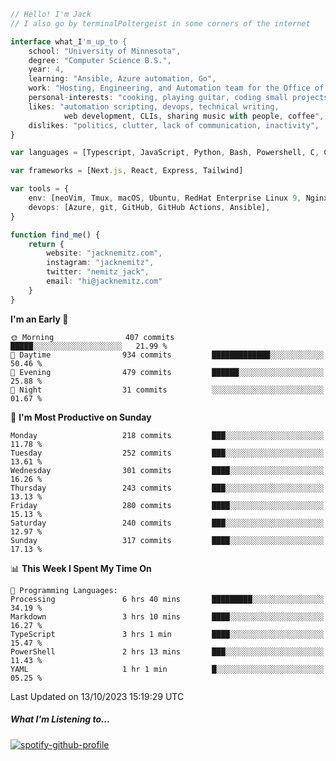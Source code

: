 ```typescript
// Hello! I'm Jack
// I also go by terminalPoltergeist in some corners of the internet

interface what_I'm_up_to {
    school: "University of Minnesota",
    degree: "Computer Science B.S.",
    year: 4,
    learning: "Ansible, Azure automation, Go",
    work: "Hosting, Engineering, and Automation team for the Office of Information Technology at UMN",
    personal-interests: "cooking, playing guitar, coding small projects",
    likes: "automation scripting, devops, technical writing,
            web development, CLIs, sharing music with people, coffee",
    dislikes: "politics, clutter, lack of communication, inactivity",
}

var languages = [Typescript, JavaScript, Python, Bash, Powershell, C, C++, HTML, CSS]

var frameworks = [Next.js, React, Express, Tailwind]

var tools = {
    env: [neoVim, Tmux, macOS, Ubuntu, RedHat Enterprise Linux 9, Nginx, DigitalOcean, Cloudflare],
    devops: [Azure, git, GitHub, GitHub Actions, Ansible],
}

function find_me() {
    return {
        website: "jacknemitz.com",
        instagram: "jacknemitz",
        twitter: "nemitz_jack",
        email: "hi@jacknemitz.com"
    }
}
```

<!--START_SECTION:waka-->
**I'm an Early 🐤** 

```text
🌞 Morning                407 commits         █████░░░░░░░░░░░░░░░░░░░░   21.99 % 
🌆 Daytime                934 commits         █████████████░░░░░░░░░░░░   50.46 % 
🌃 Evening                479 commits         ██████░░░░░░░░░░░░░░░░░░░   25.88 % 
🌙 Night                  31 commits          ░░░░░░░░░░░░░░░░░░░░░░░░░   01.67 % 
```
📅 **I'm Most Productive on Sunday** 

```text
Monday                   218 commits         ███░░░░░░░░░░░░░░░░░░░░░░   11.78 % 
Tuesday                  252 commits         ███░░░░░░░░░░░░░░░░░░░░░░   13.61 % 
Wednesday                301 commits         ████░░░░░░░░░░░░░░░░░░░░░   16.26 % 
Thursday                 243 commits         ███░░░░░░░░░░░░░░░░░░░░░░   13.13 % 
Friday                   280 commits         ████░░░░░░░░░░░░░░░░░░░░░   15.13 % 
Saturday                 240 commits         ███░░░░░░░░░░░░░░░░░░░░░░   12.97 % 
Sunday                   317 commits         ████░░░░░░░░░░░░░░░░░░░░░   17.13 % 
```


📊 **This Week I Spent My Time On** 

```text
💬 Programming Languages: 
Processing               6 hrs 40 mins       █████████░░░░░░░░░░░░░░░░   34.19 % 
Markdown                 3 hrs 10 mins       ████░░░░░░░░░░░░░░░░░░░░░   16.27 % 
TypeScript               3 hrs 1 min         ████░░░░░░░░░░░░░░░░░░░░░   15.47 % 
PowerShell               2 hrs 13 mins       ███░░░░░░░░░░░░░░░░░░░░░░   11.43 % 
YAML                     1 hr 1 min          █░░░░░░░░░░░░░░░░░░░░░░░░   05.25 % 
```


 Last Updated on 13/10/2023 15:19:29 UTC
<!--END_SECTION:waka-->

##### What I'm Listening to...

[![spotify-github-profile](https://spotify-github-profile.vercel.app/api/view?uid=jack.nemitz&cover_image=true&show_offline=true&bar_color=53b14f&bar_color_cover=false&background_color=121212FF)](https://spotify-github-profile.vercel.app/api/view?uid=jack.nemitz&redirect=true)

